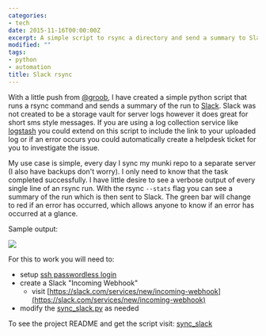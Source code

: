 ```yaml
---
categories:
- tech
date: 2015-11-16T00:00:00Z
excerpt: A simple script to rsync a directory and send a summary to Slack.
modified: ""
tags:
- python
- automation
title: Slack rsync
---
```


With a little push from [@groob](https://github.com/groob), I have created a simple python script that runs a rsync command and sends a summary of the run to [Slack](https://slack.com/). Slack was not created to be a storage vault for server logs however it does great for short sms style messages. If you are using a log collection service like [logstash](https://www.elastic.co/products/logstash) you could extend on this script to include the link to your uploaded log or if an error occurs you could automatically create a helpdesk ticket for you to investigate the issue.

My use case is simple, every day I sync my munki repo to a separate server (I also have backups don't worry). I only need to know that the task completed successfully. I have little desire to see a verbose output of every single line of an rsync run. With the rsync `--stats` flag you can see a summary of the run which is then sent to Slack. The green bar will change to red if an error has occurred, which allows anyone to know if an error has occurred at a glance.

Sample output:

![](/images/2015-10-16/sample.png)

For this to work you will need to:

* setup [ssh passwordless login](http://linuxconfig.org/passwordless-ssh)
* create a Slack "Incoming Webhook"
  * visit [https://slack.com/services/new/incoming-webhook](https://slack.com/services/new/incoming-webhook)
* modify the [sync_slack.py](https://github.com/clburlison/scripts/blob/master/clburlison_scripts/slack/sync_slack/sync_slack.py) as needed


To see the project README and get the script visit: [sync_slack](https://github.com/clburlison/scripts/tree/master/clburlison_scripts/slack/sync_slack)
